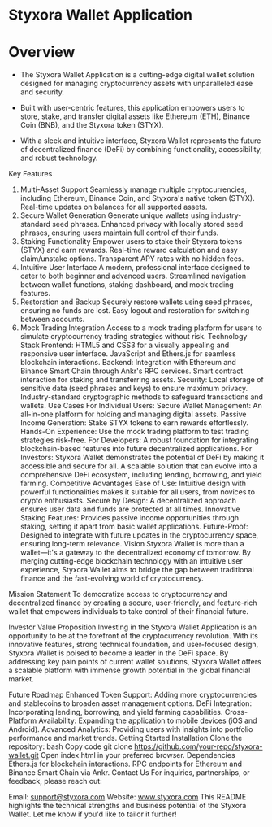 # Styxora Wallet Application

# Overview
- The Styxora Wallet Application is a cutting-edge digital wallet solution designed for managing cryptocurrency assets with unparalleled ease and security.
  
- Built with user-centric features, this application empowers users to store, stake, and transfer digital assets like Ethereum (ETH), Binance Coin (BNB), and the Styxora token (STYX).
  
- With a sleek and intuitive interface, Styxora Wallet represents the future of decentralized finance (DeFi) by combining functionality, accessibility, and robust technology.

Key Features
1. Multi-Asset Support
Seamlessly manage multiple cryptocurrencies, including Ethereum, Binance Coin, and Styxora's native token (STYX).
Real-time updates on balances for all supported assets.
2. Secure Wallet Generation
Generate unique wallets using industry-standard seed phrases.
Enhanced privacy with locally stored seed phrases, ensuring users maintain full control of their funds.
3. Staking Functionality
Empower users to stake their Styxora tokens (STYX) and earn rewards.
Real-time reward calculation and easy claim/unstake options.
Transparent APY rates with no hidden fees.
4. Intuitive User Interface
A modern, professional interface designed to cater to both beginner and advanced users.
Streamlined navigation between wallet functions, staking dashboard, and mock trading features.
5. Restoration and Backup
Securely restore wallets using seed phrases, ensuring no funds are lost.
Easy logout and restoration for switching between accounts.
6. Mock Trading Integration
Access to a mock trading platform for users to simulate cryptocurrency trading strategies without risk.
Technology Stack
Frontend:
HTML5 and CSS3 for a visually appealing and responsive user interface.
JavaScript and Ethers.js for seamless blockchain interactions.
Backend:
Integration with Ethereum and Binance Smart Chain through Ankr's RPC services.
Smart contract interaction for staking and transferring assets.
Security:
Local storage of sensitive data (seed phrases and keys) to ensure maximum privacy.
Industry-standard cryptographic methods to safeguard transactions and wallets.
Use Cases
For Individual Users:
Secure Wallet Management: An all-in-one platform for holding and managing digital assets.
Passive Income Generation: Stake STYX tokens to earn rewards effortlessly.
Hands-On Experience: Use the mock trading platform to test trading strategies risk-free.
For Developers:
A robust foundation for integrating blockchain-based features into future decentralized applications.
For Investors:
Styxora Wallet demonstrates the potential of DeFi by making it accessible and secure for all.
A scalable solution that can evolve into a comprehensive DeFi ecosystem, including lending, borrowing, and yield farming.
Competitive Advantages
Ease of Use: Intuitive design with powerful functionalities makes it suitable for all users, from novices to crypto enthusiasts.
Secure by Design: A decentralized approach ensures user data and funds are protected at all times.
Innovative Staking Features: Provides passive income opportunities through staking, setting it apart from basic wallet applications.
Future-Proof: Designed to integrate with future updates in the cryptocurrency space, ensuring long-term relevance.
Vision
Styxora Wallet is more than a wallet—it's a gateway to the decentralized economy of tomorrow. By merging cutting-edge blockchain technology with an intuitive user experience, Styxora Wallet aims to bridge the gap between traditional finance and the fast-evolving world of cryptocurrency.

Mission Statement
To democratize access to cryptocurrency and decentralized finance by creating a secure, user-friendly, and feature-rich wallet that empowers individuals to take control of their financial future.

Investor Value Proposition
Investing in the Styxora Wallet Application is an opportunity to be at the forefront of the cryptocurrency revolution. With its innovative features, strong technical foundation, and user-focused design, Styxora Wallet is poised to become a leader in the DeFi space. By addressing key pain points of current wallet solutions, Styxora Wallet offers a scalable platform with immense growth potential in the global financial market.

Future Roadmap
Enhanced Token Support: Adding more cryptocurrencies and stablecoins to broaden asset management options.
DeFi Integration: Incorporating lending, borrowing, and yield farming capabilities.
Cross-Platform Availability: Expanding the application to mobile devices (iOS and Android).
Advanced Analytics: Providing users with insights into portfolio performance and market trends.
Getting Started
Installation
Clone the repository:
bash
Copy code
git clone https://github.com/your-repo/styxora-wallet.git
Open index.html in your preferred browser.
Dependencies
Ethers.js for blockchain interactions.
RPC endpoints for Ethereum and Binance Smart Chain via Ankr.
Contact Us
For inquiries, partnerships, or feedback, please reach out:

Email: support@styxora.com
Website: www.styxora.com
This README highlights the technical strengths and business potential of the Styxora Wallet. Let me know if you'd like to tailor it further!
